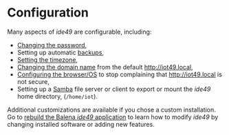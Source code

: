 # Configuration

Many aspects of *ide49* are configurable, including:

* [Changing the password](config/password.ipynb),
* Setting up automatic [backups](config/backup.ipynb),
* [Setting the timezone](config/timezone.ipynb),
* [Changing the domain name](config/dns.ipynb) from the default http://iot49.local,
* [Configuring the browser/OS](config/https.ipynb) to stop complaining that http://iot49.local is not secure,
* Setting up a [Samba](config/samba.ipynb) file server or client to export or mount the *ide49* home directory, (`/home/iot`).

Additional customizations are available if you chose a custom installation. Go to [rebuild the Balena *ide49* application](app/customize.ipynb) to learn how to modify *ide49* by changing installed software or adding new features.